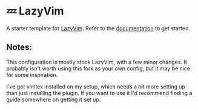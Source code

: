 # 💤 LazyVim

A starter template for [LazyVim](https://github.com/LazyVim/LazyVim).
Refer to the [documentation](https://lazyvim.github.io/installation) to get started.

## Notes:

This configuration is mostly stock LazyVim, with a few minor changes. It probably isn't worth using this fork as your own config, but it may be nice for some inspiration.

I've got vimtex installed on my setup, which needs a bit more setting up than just installing the plugin.
If you want to use it I'd recommend finding a guide somewhere on getting it set up.
